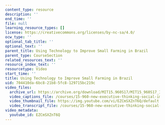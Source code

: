 ```yaml
---
content_type: resource
description: ''
end_time: ''
file: null
learning_resource_types: []
license: https://creativecommons.org/licenses/by-nc-sa/4.0/
ocw_type: ''
optional_tab_title: ''
optional_text: ''
parent_title: Using Technology to Improve Small Farming in Brazil
parent_type: CourseSection
related_resources_text: ''
resource_index_text: ''
resourcetype: Video
start_time: ''
title: Using Technology to Improve Small Farming in Brazil
uid: 704410da-6bc8-21b8-5fc8-129715bc219c
video_files:
  archive_url: https://archive.org/download/MIT15.960S17/MIT15_960S17_Interview_1_Aline_300k.mp4
  video_captions_file: /courses/15-960-new-executive-thinking-social-impact-technology-projects-fall-2017-spring-2018/41ad6b58aff05f148ee84497c6d556e7_EZCmSXZnT6Q.vtt
  video_thumbnail_file: https://img.youtube.com/vi/EZCmSXZnT6Q/default.jpg
  video_transcript_file: /courses/15-960-new-executive-thinking-social-impact-technology-projects-fall-2017-spring-2018/2470ff3544081c916af0c239f8d30a92_EZCmSXZnT6Q.pdf
video_metadata:
  youtube_id: EZCmSXZnT6Q
---
```

